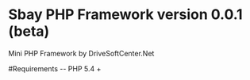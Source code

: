# Sbay PHP Framework version 0.0.1 (beta)
Mini PHP Framework by DriveSoftCenter.Net

#Requirements
-- PHP 5.4 +
